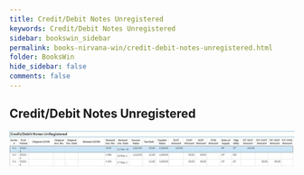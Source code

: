 ```yaml
---
title: Credit/Debit Notes Unregistered
keywords: Credit/Debit Notes Unregistered
sidebar: bookswin_sidebar
permalink: books-nirvana-win/credit-debit-notes-unregistered.html
folder: BooksWin
hide_sidebar: false
comments: false
---
```


## Credit/Debit Notes Unregistered

![](/images/gstr2-b2bur-notes.jpg)
